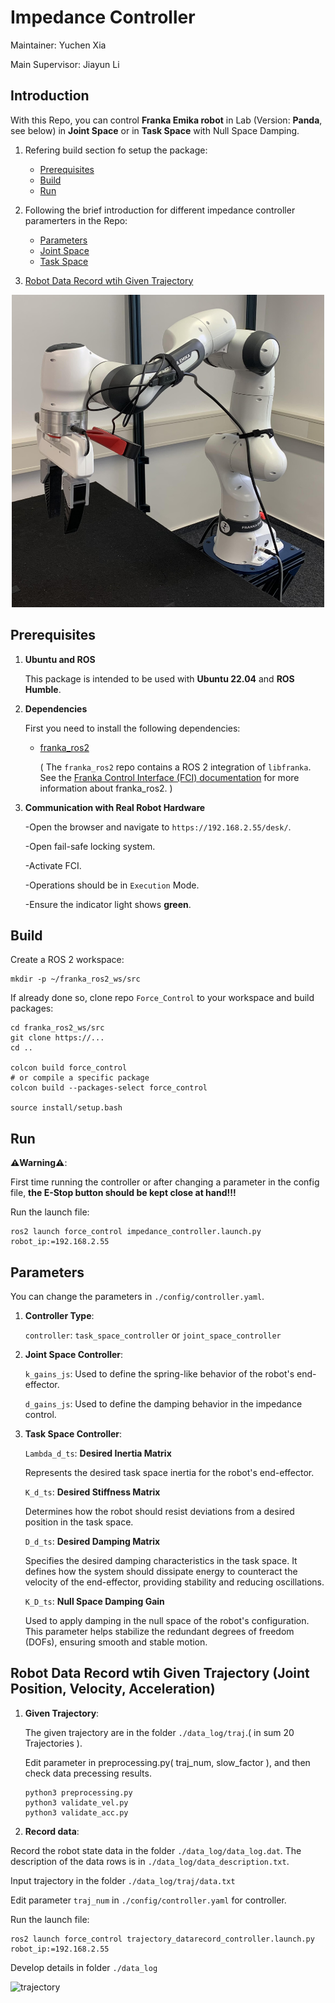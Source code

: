 # Impedance Controller
Maintainer: Yuchen Xia

Main Supervisor: Jiayun Li

## Introduction 
With this Repo, you can control **Franka Emika robot** in Lab (Version: **Panda**, see below) in **Joint Space** or in **Task Space** with Null Space Damping.

1. Refering build section fo setup the package:
    - [Prerequisites](#prerequisites)
    - [Build](#build)
    - [Run](#run)

2. Following the brief introduction for different impedance controller paramerters in the Repo:
    - [Parameters](#parameters)
    - [Joint Space](#joint-space-impedance-controller)
    - [Task Space](#task-space-impedance-controller-with-null-space-damping)

3. [Robot Data Record wtih Given Trajectory](#robot-data-record-wtih-given-trajectory-(joint-position,velocity,-Acceleration))

<p align="center">
<img src="./doc/roboter_arm.jpg" alt="Panda Robot" width="500" height="500">
</p>


## Prerequisites
1. __Ubuntu and ROS__

   This package is intended to be used with **Ubuntu 22.04** and **ROS Humble**.

2. __Dependencies__

   First you need to install the following dependencies:
   <!-- * [libfranka](https://github.com/frankaemika/libfranka) -->
   * [franka_ros2](https://github.com/frankaemika/franka_ros2)

     ( The `franka_ros2` repo contains a ROS 2 integration of `libfranka`. See the [Franka Control Interface (FCI) documentation](https://frankaemika.github.io/docs/franka_ros2.html) for more information about franka_ros2. )

3. __Communication with Real Robot Hardware__

   -Open the browser and navigate to `https://192.168.2.55/desk/`.

   -Open fail-safe locking system.

   -Activate FCI.

   -Operations should be in `Execution` Mode.

   -Ensure the indicator light shows **green**.


## Build
Create a ROS 2 workspace:

```
mkdir -p ~/franka_ros2_ws/src
```


If already done so, clone repo `Force_Control` to your workspace and build packages:

```
cd franka_ros2_ws/src
git clone https://...
cd ..

colcon build force_control
# or compile a specific package
colcon build --packages-select force_control 

source install/setup.bash
```

## Run
**⚠️Warning⚠️**:

First time running the controller or after changing a parameter in the config file, **the E-Stop button should be kept close at hand!!!**

Run the launch file:
```
ros2 launch force_control impedance_controller.launch.py robot_ip:=192.168.2.55
```

## Parameters

You can change the parameters in `./config/controller.yaml`.

1. **Controller Type**: 
        
   `controller`: `task_space_controller` or `joint_space_controller`

    
2. **Joint Space Controller**:

   `k_gains_js`: Used to define the spring-like behavior of the robot's end-effector.

   `d_gains_js`: Used to define the damping behavior in the impedance control.
    

3. **Task Space Controller**:

   `Lambda_d_ts`: **Desired Inertia Matrix**
                
   Represents the desired task space inertia for the robot's end-effector.

   `K_d_ts`: **Desired Stiffness Matrix**

   Determines how the robot should resist deviations from a desired position in the task space.
 
   `D_d_ts`: **Desired Damping Matrix**
            
   Specifies the desired damping characteristics in the task space. It defines how the system should dissipate energy to counteract the velocity of the end-effector, providing stability and reducing oscillations.

   `K_D_ts`: **Null Space Damping Gain**
            
   Used to apply damping in the null space of the robot's configuration. This parameter helps stabilize the redundant degrees of freedom (DOFs), ensuring smooth and stable motion.


## Robot Data Record wtih Given Trajectory (Joint Position, Velocity, Acceleration)

1. **Given Trajectory**: 
        
   The given trajectory are in the folder `./data_log/traj`.( in sum 20 Trajectories ).

   Edit parameter in preprocessing.py( traj_num, slow_factor ), and then check data precessing results.

   ```
   python3 preprocessing.py 
   python3 validate_vel.py 
   python3 validate_acc.py 
   ```
    
2. **Record data**:

Record the robot state data in the folder `./data_log/data_log.dat`. The description of the data rows is in `./data_log/data_description.txt`.

Input trajectory in the folder `./data_log/traj/data.txt`

Edit parameter `traj_num` in `./config/controller.yaml` for controller.

Run the launch file:
```
ros2 launch force_control trajectory_datarecord_controller.launch.py robot_ip:=192.168.2.55
```

Develop details in folder `./data_log`

<!-- <p align="center"> -->
![trajectory](./doc/Incentive_trajectory.gif)
<!-- </p> -->

